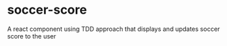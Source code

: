 # soccer-score
A react component using TDD approach that displays and updates soccer score to the user

